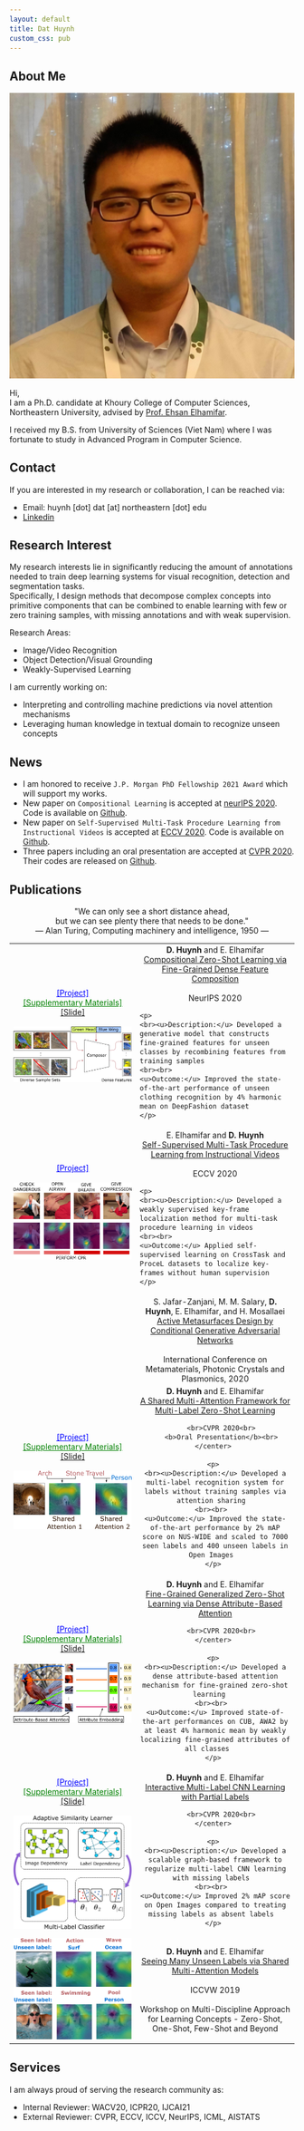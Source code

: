 ```yaml
---
layout: default
title: Dat Huynh
custom_css: pub 
---
```


## About Me

<img class="profile-picture" src="profile_pic.jpg">

Hi,<br>
I am a Ph.D. candidate at Khoury College of Computer Sciences, Northeastern University, advised by [Prof. Ehsan Elhamifar](https://www.ccs.neu.edu/home/eelhami/). 

I received my B.S. from University of Sciences (Viet Nam) where I was fortunate to study in Advanced Program in Computer Science.  

## Contact
If you are interested in my research or collaboration, I can be reached via:
+ Email: huynh [dot] dat [at] northeastern [dot] edu
+ [Linkedin](https://www.linkedin.com/in/dat-huynh-7709b116a/)

## Research Interest
My research interests lie in significantly reducing the amount of annotations needed to train deep learning systems for visual recognition, detection and segmentation tasks.<br>
Specifically, I design methods that decompose complex concepts into primitive components that can be combined to enable learning with few or zero training samples, with missing annotations and with weak supervision.

Research Areas:
+ Image/Video Recognition
+ Object Detection/Visual Grounding
+ Weakly-Supervised Learning

I am currently working on:
+ Interpreting and controlling machine predictions via novel attention mechanisms
+ Leveraging human knowledge in textual domain to recognize unseen concepts

## News
+ I am honored to receive ```J.P. Morgan PhD Fellowship 2021 Award``` which will support my works.
+ New paper on ```Compositional Learning``` is accepted at [neurIPS 2020](https://neurips.cc/Conferences/2020). Code is available on [Github](https://github.com/hbdat/neurIPS20_CompositionZSL).
+ New paper on ```Self-Supervised Multi-Task Procedure Learning from Instructional Videos``` is accepted at [ECCV 2020](https://eccv2020.eu/). Code is available on [Github](https://github.com/hbdat/eccv20_Multi_Task_Procedure_Learning).
+ Three papers including an oral presentation are accepted at [CVPR 2020](http://cvpr2020.thecvf.com/). Their codes are released on [Github](https://github.com/hbdat).

## Publications

<center>
"We can only see a short distance ahead,<br>
but we can see plenty there that needs to be done."
<br>
― Alan Turing, Computing machinery and intelligence, 1950 ―
</center>

<table> 
 
<tr> 
<td> 
<center>
<a href="https://github.com/hbdat/neurIPS20_CompositionZSL" style="color:blue;">[Project]</a> <br> 
<a href="pubs/suppmat_neurIPS20_compositionZSL_final.pdf" style="color:green;">[Supplementary Materials]</a><br> 
<a href="presentations/compositionalZSL_short.pdf" >[Slide]</a><br> 
</center> 
<br>
<img src="figures/dense_feature_composition.png" class="center"> 
</td> 
<td> 
	<center> 
		<b>D. Huynh</b> and E. Elhamifar<br> 
		<a href="pubs/neurips20_CompositionZSL_final.pdf">Compositional Zero-Shot Learning via Fine-Grained Dense Feature Composition</a><br> 
		<br>NeurIPS 2020<br> 
	</center> 
	 
	<p> 
	<br><u>Description:</u> Developed a generative model that constructs fine-grained features for unseen classes by recombining features from training samples
	<br><br>  
	<u>Outcome:</u> Improved the state-of-the-art performance of unseen clothing recognition by 4% harmonic mean on DeepFashion dataset  
	</p> 
</td> 
</tr> 
 
<tr conference="ECCV20"> 
<td> 
<center>
<a href="https://github.com/hbdat/eccv20_Multi_Task_Procedure_Learning" style="color:blue;">[Project]</a>
</center>
<br>
<img src="figures/self_sup.png" class="center"> 
</td> 
 
<td> 
	<center> 
		E. Elhamifar and <b>D. Huynh</b><br> 
		<a href="pubs/eccv20_seflsup_final.pdf">Self-Supervised Multi-Task Procedure Learning from Instructional Videos</a><br> 
		<br>ECCV 2020<br> 
	</center> 
	
	<p> 
	<br><u>Description:</u> Developed a weakly supervised key-frame localization method for multi-task procedure learning in videos  
	<br><br>  
	<u>Outcome:</u> Applied self-supervised learning on CrossTask and ProceL datasets to localize key-frames without human supervision  
	</p> 
</td> 
</tr> 
 
<tr conference="META20"> 
<td> 
<img src=""> 
</td> 
<td> 
	<center> 
		S. Jafar-Zanjani, M. M. Salary, <b>D. Huynh</b>, E. Elhamifar, and H. Mosallaei<br> 
		<a href="">Active Metasurfaces Design by Conditional Generative Adversarial Networks</a><br> 
		<br>International Conference on Metamaterials, Photonic Crystals and Plasmonics, 2020<br> 
	</center> 
</td> 
</tr> 
 
<tr conference="CVPR20"> 
<td> 
<center>
<a href="https://github.com/hbdat/cvpr20_LESA" style="color:blue;">[Project]</a> <br> 
<a href="pubs/suppmat_attentionZSL_final.pdf" style="color:green;">[Supplementary Materials]</a><br> 
<a href="presentations/shared_attention_short.pdf" >[Slide]</a><br> 
</center> 
<br>
<img src="figures/shared_attention.png" class="center">


</td> 

<td> 
	<center> 
		<b>D. Huynh</b> and E. Elhamifar<br> 
		<a href="pubs/cvpr20_attentionZSL_final.pdf">A Shared Multi-Attention Framework for Multi-Label Zero-Shot Learning</a><br> 
		
		<br>CVPR 2020<br> 
		<b>Oral Presentation</b><br> 
	</center> 
	 
	<p> 
	<br><u>Description:</u> Developed a multi-label recognition system for labels without training samples via attention sharing  
	<br><br>  
	<u>Outcome:</u> Improved the state-of-the-art performance by 2% mAP score on NUS-WIDE and scaled to 7000 seen labels and 400 unseen labels in Open Images  
	</p> 
</td> 
</tr> 
 
<tr conference="CVPR20"> 
<td> 
<center>
<a href="https://github.com/hbdat/cvpr20_DAZLE" style="color:blue;">[Project]</a> <br> 
<a href="pubs/suppmat_finegrainedZSL_final.pdf" style="color:green;">[Supplementary Materials]</a><br> 
<a href="presentations/dense_attention_short.pdf" >[Slide]</a><br> 
</center> 
<br>
<img src="figures/fine_grained.png" class="center"> 
</td> 
<td> 
	<center> 
		<b>D. Huynh</b> and E. Elhamifar<br> 
		<a href="pubs/cvpr20_finegrainedZSL_final.pdf">Fine-Grained Generalized Zero-Shot Learning via Dense Attribute-Based Attention</a><br> 
		
		<br>CVPR 2020<br> 
	</center> 
	 
	<p> 
	<br><u>Description:</u> Developed a dense attribute-based attention mechanism for fine-grained zero-shot learning   
	<br><br>  
	<u>Outcome:</u> Improved state-of-the-art performances on CUB, AWA2 by at least 4% harmonic mean by weakly localizing fine-grained attributes of all classes    
	</p> 
</td> 
</tr> 
 
<tr conference="CVPR20"> 
<td> 
<center>
<a href="https://github.com/hbdat/cvpr20_IMCL" style="color:blue;">[Project]</a> <br>
<a href="pubs/suppmat_ssmll_final.pdf" style="color:green;">[Supplementary Materials]</a><br> 
<a href="presentations/ssmll_short.pdf" >[Slide]</a><br> 
</center> 
<br>
<img src="figures/interactive_learning.png" class="center"> 
</td> 
<td> 
	<center> 
		<b>D. Huynh</b> and E. Elhamifar<br> 
		<a href="pubs/cvpr20_ssmll_final.pdf">Interactive Multi-Label CNN Learning with Partial Labels</a><br> 
		
		<br>CVPR 2020<br> 
	</center> 
	 
	<p> 
	<br><u>Description:</u> Developed a scalable graph-based framework to regularize multi-label CNN learning with missing labels  
	<br><br>  
	<u>Outcome:</u> Improved 2% mAP score on Open Images compared to treating missing labels as absent labels  
	</p> 
</td> 
</tr> 
 
<tr conference="ICCVW19"> 
<td> 
<img src="figures/shared_attention_workshop.png" class="center" > 
</td> 
<td> 
	<center> 
		<b>D. Huynh</b> and E. Elhamifar<br> 
		<a href="pubs/iccvw19_attentionZSL.pdf">Seeing Many Unseen Labels via Shared Multi-Attention Models</a><br> 
		<br>ICCVW 2019 
		<br> 
		<br> 
		Workshop on Multi-Discipline Approach for Learning Concepts - Zero-Shot, One-Shot, Few-Shot and Beyond<br> 
	</center> 
</td> 
</tr> 
</table>

## Services
I am always proud of serving the research community as:
+ Internal Reviewer: WACV20, ICPR20, IJCAI21
+ External Reviewer: CVPR, ECCV, ICCV, NeurIPS, ICML, AISTATS
